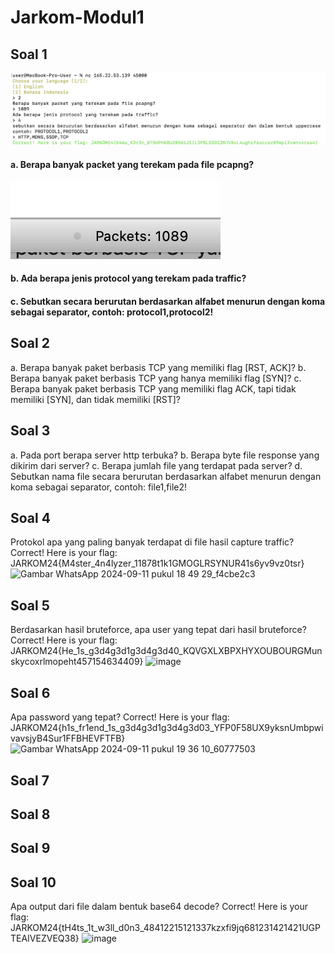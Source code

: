 # Jarkom-Modul1

## Soal 1
![Soal 1](https://github.com/nabhylanr/Jarkom-Modul1/blob/main/resources/1.jpg)
#### a. Berapa banyak packet yang terekam pada file pcapng?
![Soal 1a](https://github.com/nabhylanr/Jarkom-Modul1/blob/main/resources/1a.jpg)
#### b. Ada berapa jenis protocol yang terekam pada traffic?
#### c. Sebutkan secara berurutan berdasarkan alfabet menurun dengan koma sebagai separator, contoh: protocol1,protocol2!

## Soal 2
a. Berapa banyak paket berbasis TCP yang memiliki flag [RST, ACK]?
b. Berapa banyak paket berbasis TCP yang hanya memiliki flag [SYN]?
c. Berapa banyak paket berbasis TCP yang memiliki flag ACK, tapi tidak memiliki [SYN], dan tidak memiliki [RST]?

## Soal 3
a. Pada port berapa server http terbuka?
b. Berapa byte file response yang dikirim dari server?
c. Berapa jumlah file yang terdapat pada server?
d. Sebutkan nama file secara berurutan berdasarkan alfabet menurun dengan koma sebagai separator, contoh: file1,file2!

## Soal 4 
Protokol apa yang paling banyak terdapat di file hasil capture traffic?
Correct! Here is your flag: JARKOM24{M4ster_4n4lyzer_11878t1k1GMOGLRSYNUR41s6yv9vz0tsr}
 ![Gambar WhatsApp 2024-09-11 pukul 18 49 29_f4cbe2c3](https://github.com/user-attachments/assets/73806510-af89-4356-9435-6b0ad8177106)

## Soal 5
Berdasarkan hasil bruteforce, apa user yang tepat dari hasil bruteforce?
Correct! Here is your flag: JARKOM24{He_1s_g3d4g3d1g3d4g3d40_KQVGXLXBPXHYXOUBOURGMunskycoxrlmopeht457154634409}
![image](https://github.com/user-attachments/assets/47537e35-8767-4661-a877-02392d263438)

## Soal 6
Apa password yang tepat?
Correct! Here is your flag: JARKOM24{h1s_fr1end_1s_g3d4g3d1g3d4g3d03_YFP0F58UX9yksnUmbpwivavsjyB4Sur1FFBHEVFTFB}
![Gambar WhatsApp 2024-09-11 pukul 19 36 10_60777503](https://github.com/user-attachments/assets/2cdaa489-5f23-4bc7-b091-76cb3db733ed)

## Soal 7

## Soal 8

## Soal 9

## Soal 10
Apa output dari file dalam bentuk base64 decode?
Correct! Here is your flag: JARKOM24{tH4ts_1t_w3ll_d0n3_48412215121337kzxfi9jq681231421421UGPTEAIVEZVEQ38}
![image](https://github.com/user-attachments/assets/a65068d2-bab5-4379-a5b7-2fa5978d0922)




   

